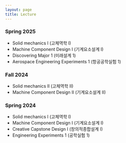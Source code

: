 ```yaml
---
layout: page
title: Lecture
---
```

### Spring 2025
* Solid mechanics I (고체역학 I)
* Machine Component Design I (기계요소설계 I)
* Discovering Major 1 (미래설계 1)
* Aerospace Engineering Experiments 1 (항공공학실험 1)

### Fall 2024
* Solid mechanics II (고체역학 II)
* Machine Component Design II (기계요소설계 II)

### Spring 2024
* Solid mechanics I (고체역학 I)
* Machine Component Design I (기계요소설계 I)
* Creative Capstone Design I (창의적종합설계 I)
* Engineering Experiments 1 (공학실험 1)


